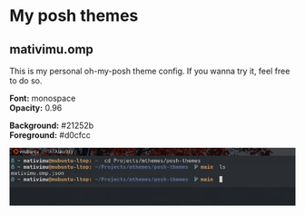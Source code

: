 # My posh themes

<h2>mativimu.omp</h2>
<p>This is my personal oh-my-posh theme config. If you wanna try it, feel free to do so.</p>

<p><strong>Font:</strong> monospace<br>
  <strong>Opacity:</strong> 0.96</p>
<strong>Background:</strong> #21252b<br>
<strong>Foreground:</strong> #d0cfcc<br>


<img src="./assets/img/mativimu-prompt.png"></img>
